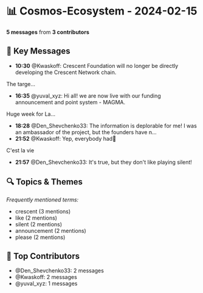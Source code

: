 # 📊 Cosmos-Ecosystem - 2024-02-15
**5 messages** from **3 contributors**

## 💬 Key Messages
- **10:30** @Kwaskoff: Crescent Foundation will no longer be directly developing the Crescent Network chain. 

The targe...
- **16:35** @yuval_xyz: Hi all! we are now live with our funding announcement and point system - MAGMA.

Huge week for La...
- **18:28** @Den_Shevchenko33: The information is deplorable for me! I was an ambassador of the project, but the founders have n...
- **21:52** @Kwaskoff: Yep, everybody had🤗

C'est la vie
- **21:57** @Den_Shevchenko33: It's true, but they don't like playing silent!

## 🔍 Topics & Themes
*Frequently mentioned terms:*
- crescent (3 mentions)
- like (2 mentions)
- silent (2 mentions)
- announcement (2 mentions)
- please (2 mentions)

## 👥 Top Contributors
- @Den_Shevchenko33: 2 messages
- @Kwaskoff: 2 messages
- @yuval_xyz: 1 messages